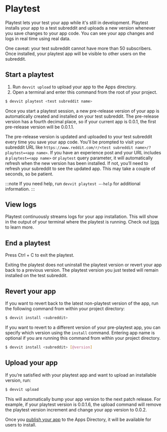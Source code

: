 # Playtest

Playtest lets your test your app while it's still in development. Playtest installs your app to a test subreddit and uploads a new version whenever you save changes to your app code. You can see your app changes and logs in real time using real data.

One caveat: your test subreddit cannot have more than 50 subscribers. Once installed, your playtest app will be visible to other users on the subreddit.

## Start a playtest

1. Run `devvit upload` to upload your app to the Apps directory.
2. Open a terminal and enter this command from the root of your project.

```bash
$ devvit playtest <test subreddit name>
```

Once you start a playtest session, a new pre-release version of your app is automatically created and installed on your test subreddit. The pre-release version has a fourth decimal place, so if your current app is 0.0.1, the first pre-release version will be 0.0.1.1.

The pre-release version is updated and uploaded to your test subreddit every time you save your app code. You'll be prompted to visit your subreddit URL like `https://www.reddit.com/r/<test subreddit name>/?playtest=<app name>`. If you have an experience post and your URL includes a `playtest=<app name>` or `playtest` query parameter, it will automatically refresh when the new version has been installed. If not, you’ll need to refresh your subreddit to see the updated app. This may take a couple of seconds, so be patient.

:::note
If you need help, run `devvit playtest —-help` for additional information.
:::

## View logs

Playtest continuously streams logs for your app installation. This will show in the output of your terminal where the playtest is running. Check out [logs](./debug.md) to learn more.

## End a playtest

Press Ctrl + C to exit the playtest.

Exiting the playtest does not uninstall the playtest version or revert your app back to a previous version. The playtest version you just tested will remain installed on the test subreddit.

## Revert your app

If you want to revert back to the latest non-playtest version of the app, run the following command from within your project directory:

```bash
$ devvit install <subreddit>
```

If you want to revert to a different version of your pre-playtest app, you can specify which version using the `install` command. Entering app name is optional if you are running this command from within your project directory.

```bash
$ devvit install <subreddit> [@version]
```

## Upload your app

If you’re satisfied with your playtest app and want to upload an installable version, run:

```bash
$ devvit upload
```

This will automatically bump your app version to the next patch release. For example, if your playtest version is 0.0.1.6, the upload command will remove the playtest version increment and change your app version to 0.0.2.

Once you [publish your app](./dev_guide.mdx/#9publish) to the Apps Directory, it will be available for users to install.
